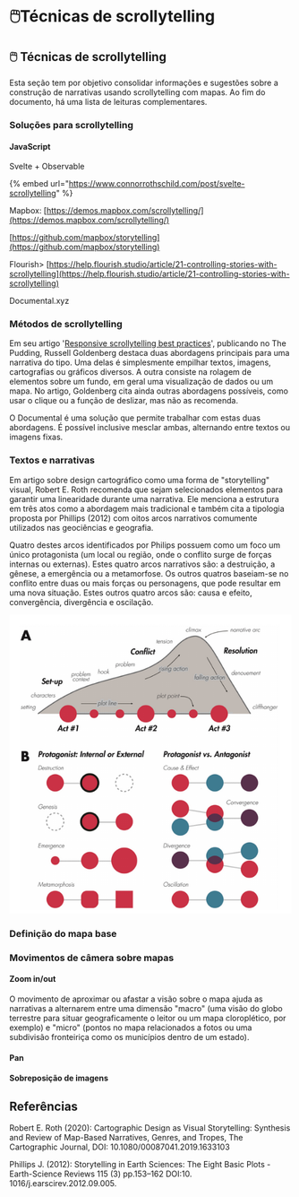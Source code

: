 # 🖱️Técnicas de scrollytelling

## 🖱️ Técnicas de scrollytelling

Esta seção tem por objetivo consolidar informações e sugestões sobre a construção de narrativas usando scrollytelling com mapas. Ao fim do documento, há uma lista de leituras complementares.

### Soluções para scrollytelling

#### JavaScript

Svelte + Observable

{% embed url="https://www.connorrothschild.com/post/svelte-scrollytelling" %}

Mapbox: [https://demos.mapbox.com/scrollytelling/](https://demos.mapbox.com/scrollytelling/)

[https://github.com/mapbox/storytelling](https://github.com/mapbox/storytelling)

Flourish> [https://help.flourish.studio/article/21-controlling-stories-with-scrollytelling](https://help.flourish.studio/article/21-controlling-stories-with-scrollytelling)

Documental.xyz

### Métodos de scrollytelling

Em seu artigo '[Responsive scrollytelling best practices](https://pudding.cool/process/responsive-scrollytelling/)', publicando no The Pudding, Russell Goldenberg destaca duas abordagens principais para uma narrativa do tipo. Uma delas é simplesmente empilhar textos, imagens, cartografias ou gráficos diversos. A outra consiste na rolagem de elementos sobre um fundo, em geral uma visualização de dados ou um mapa. No artigo, Goldenberg cita ainda outras abordagens possíveis, como usar o clique ou a função de deslizar, mas não as recomenda.

O Documental é uma solução que permite trabalhar com estas duas abordagens. É possível inclusive mesclar ambas, alternando entre textos ou imagens fixas.

### Textos e narrativas

Em artigo sobre design cartográfico como uma forma de "storytelling" visual, Robert E. Roth recomenda que sejam selecionados elementos para garantir uma linearidade durante uma narrativa. Ele menciona a estrutura em três atos como a abordagem mais tradicional e também cita a tipologia proposta por Phillips (2012) com oitos arcos narrativos comumente utilizados nas geociências e geografia.

Quatro destes arcos identificados por Philips possuem como um foco um único protagonista (um local ou região, onde o conflito surge de forças internas ou externas). Estes quatro arcos narrativos são: a destruição, a gênese, a emergência ou a metamorfose. Os outros quatros baseiam-se no conflito entre duas ou mais forças ou personagens, que pode resultar em uma nova situação. Estes outros quatro arcos são: causa e efeito, convergência, divergência e oscilação.

![Fonte: Reprodução da "Figura 1" do artigo 'Cartographic Design as Visual Storytelling: Synthesis and Review of Map-Based Narratives, Genres, and Tropes'](.gitbook/assets/scrolly.png)



### Definição do mapa base

### Movimentos de câmera sobre mapas

#### Zoom in/out

O movimento de aproximar ou afastar a visão sobre o mapa ajuda as narrativas a alternarem entre uma dimensão "macro" (uma visão do globo terrestre para situar geograficamente o leitor ou um mapa cloroplético, por exemplo) e "micro" (pontos no mapa relacionados a fotos ou uma subdivisão fronteiriça como os municípios dentro de um estado).

#### Pan

#### Sobreposição de imagens

## Referências

Robert E. Roth (2020): Cartographic Design as Visual Storytelling: Synthesis and Review of Map-Based Narratives, Genres, and Tropes, The Cartographic Journal, DOI: 10.1080/00087041.2019.1633103

Phillips J. (2012): Storytelling in Earth Sciences: The Eight Basic Plots - Earth-Science Reviews 115 (3) pp.153–162 DOI:10. 1016/j.earscirev.2012.09.005.

